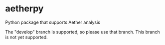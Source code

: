 # aetherpy
Python package that supports Aether analysis

The "develop" branch is supported, so please use that branch.  This branch is not yet supported.
